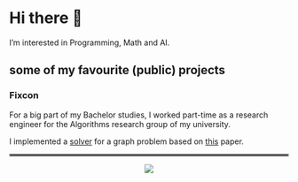 # Hi there 👋

I’m interested in Programming, Math and AI.

## some of my favourite (public) projects

### Fixcon

For a big part of my Bachelor studies, I worked part-time as a research engineer for the Algorithms research group of my university.

I implemented a [solver](https://www.uni-marburg.de/en/fb12/research-groups/algorith/software/fixcon) for a graph problem based on [this](https://www.uni-marburg.de/de/fb12/arbeitsgruppen/algorith/paper/alenex20-fixcon.pdf) paper.



<hr style="border:2px solid gray"> </hr>


<p align="center"> 
  <img src="https://vercel-6fg5.vercel.app/api/top-langs/?username=Morinator&show_icons=true&theme=transparent" />
</p> 
